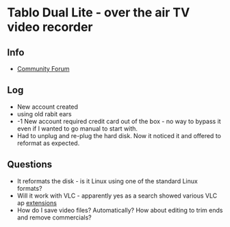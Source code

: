 
# Tablo Dual Lite - over the air TV video recorder

## Info
* [Community Forum](https://community.tablotv.com)

## Log
* New account created
* using old rabit ears
* -1 New account required credit card out of the box - no way to bypass it even if I wanted to go manual to start with.
* Had to unplug and re-plug the hard disk.  Now it noticed it and offered to reformat as expected.

## Questions
* It reformats the disk - is it Linux using one of the standard Linux formats?
* Will it work with VLC - apparently yes as a search showed various VLC ap [extensions](https://www.google.com/search?q=tablo+tv+vlc&oq=tablo+tv+vlc)
* How do I save video files?   Automatically?  How about editing to trim ends and remove commercials?
